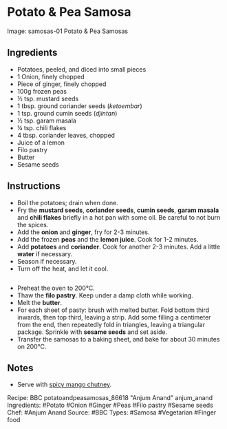 # Potato &amp; Pea Samosa

Image: samosas-01 Potato &amp; Pea Samosas

## Ingredients

* Potatoes, peeled, and diced into small pieces
* 1 Onion, finely chopped
* Piece of ginger, finely chopped
* 100g frozen peas
* &half; tsp. mustard seeds
* 1 tbsp. ground coriander seeds (_ketoembar_)
* 1 tsp. ground cumin seeds (_djintan_)
* &half; tsp. garam masala
* &#x00BC; tsp. chili flakes
* 4 tbsp. coriander leaves, chopped
* Juice of a lemon
* Filo pastry
* Butter
* Sesame seeds

## Instructions

* Boil the potatoes; drain when done.
* Fry the **mustard seeds**, **coriander seeds**, **cumin seeds**,
  **garam masala** and **chili flakes** briefly in a hot pan with
  some oil. Be careful to not burn the spices.
* Add the **onion** and **ginger**, fry for 2-3 minutes.
* Add the frozen **peas** and the **lemon juice**. Cook for 1-2 minutes.
* Add **potatoes** and **coriander**. Cook for another 2-3 minutes.
  Add a little **water** if necessary.
* Season if necessary.
* Turn off the heat, and let it cool.

<pre></pre>

* Preheat the oven to 200&deg;C.
* Thaw the **filo pastry**. Keep under a damp cloth while working.
* Melt the **butter**.
* For each sheet of pasty: brush with melted butter. Fold bottom third
  inwards, then top third, leaving a strip. Add some filling a centimeter
  from the end, then repeatedly fold in triangles, leaving a triangular
  package. Sprinkle with **sesame seeds** and set aside.
* Transfer the samosas to a baking sheet, and bake for about
  30 minutes on 200&deg;C.

## Notes

* Serve with [spicy mango chutney](2013-02-22_2-spicy-mango-chutney.html).


Recipe: BBC potatoandpeasamosas_86618 "Anjum Anand" anjum_anand
Ingredients: #Potato #Onion #Ginger #Peas #Filo pastry #Sesame seeds
Chef: #Anjum Anand
Source: #BBC
Types: #Samosa #Vegetarian #Finger food
